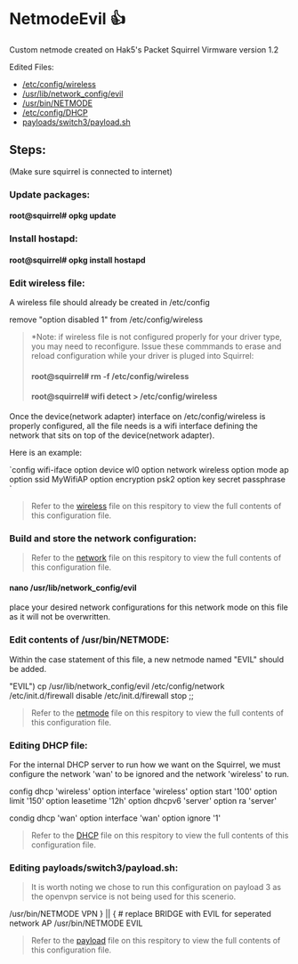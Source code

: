 # NetmodeEvil :+1:
Custom netmode created on Hak5's Packet Squirrel
Virmware version 1.2

Edited Files:
- [/etc/config/wireless](https://github.com/interminable10/NetmodeEvil/blob/master/config/wireless)
- [/usr/lib/network_config/evil](https://github.com/interminable10/NetmodeEvil/blob/master/config/evil)
- [/usr/bin/NETMODE](https://github.com/interminable10/NetmodeEvil/blob/master/config/netmode)
- [/etc/config/DHCP](https://github.com/interminable10/NetmodeEvil/blob/master/config/DHCP)
- [payloads/switch3/payload.sh](https://github.com/interminable10/NetmodeEvil/blob/master/config/payload)


## Steps:

(Make sure squirrel is connected to internet)

### Update packages:
#### root@squirrel# opkg update



### Install hostapd:
#### root@squirrel# opkg install hostapd



### Edit wireless file:
A wireless file should already be created in /etc/config

remove "option disabled 1" from  /etc/config/wireless

> *Note: if wireless file is not configured properly for your driver type, you may need to reconfigure. 
> Issue these commmands to erase and reload configuration while your driver is pluged into Squirrel:
> #### root@squirrel# rm -f /etc/config/wireless
> #### root@squirrel# wifi detect > /etc/config/wireless 


Once the device(network adapter) interface on /etc/config/wireless is properly configured, all the file needs is a wifi interface defining the network that sits on top of the device(network adapter).

Here is an example: 

<p>`config wifi-iface
option device     wl0
option network    wireless
option mode       ap
option ssid       MyWifiAP 
option encryption psk2 
option key        secret passphrase
`</p>

> Refer to the [wireless](https://github.com/interminable10/NetmodeEvil/blob/master/config/wireless) file on this respitory to view the full contents of this configuration file.




### Build and store the network configuration:
> Refer to the [network](https://github.com/interminable10/NetmodeEvil/blob/master/config/network) file on this respitory to view the full contents of this configuration file.
#### nano /usr/lib/network_config/evil
place your desired network configurations for this network mode on this file as it will not be overwritten.





### Edit contents of /usr/bin/NETMODE:
Within the case statement of this file, a new netmode named "EVIL" should be added.

"EVIL") cp /usr/lib/network_config/evil /etc/config/network
		/etc/init.d/firewall disable
		/etc/init.d/firewall stop
		;;
    
> Refer to the [netmode](https://github.com/interminable10/NetmodeEvil/blob/master/config/netmode) file on this respitory to view the full contents of this configuration file.





### Editing DHCP file:
For the internal DHCP server to run how we want on the Squirrel, we must configure the network 'wan' to be ignored and the network 'wireless' to run. 

config dhcp 'wireless'
	option interface 'wireless'
	option start '100'
	option limit '150'
	option leasetime '12h'
	option dhcpv6 'server'
	option ra 'server'

condig dhcp 'wan'
	option interface 'wan'
	option ignore '1'
	
 > Refer to the [DHCP](https://github.com/interminable10/NetmodeEvil/blob/master/config/DHCP) file on this respitory to view the full contents of this configuration file.






### Editing payloads/switch3/payload.sh:

> It is worth noting we chose to run this configuration on payload 3 as the openvpn service is not being used for 
> this scenerio.

  /usr/bin/NETMODE VPN
} || {
	# replace BRIDGE with EVIL for seperated network AP
	/usr/bin/NETMODE EVIL
  
> Refer to the [payload](https://github.com/interminable10/NetmodeEvil/blob/master/config/payload) file on this respitory to view the full contents of this configuration file.





